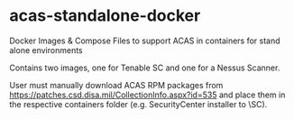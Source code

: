 # acas-standalone-docker
Docker Images &amp; Compose Files to support ACAS in containers for stand alone environments

Contains two images, one for Tenable SC and one for a Nessus Scanner.

User must manually download ACAS RPM packages from https://patches.csd.disa.mil/CollectionInfo.aspx?id=535 and place them in the respective containers folder (e.g. SecurityCenter installer to \SC).
